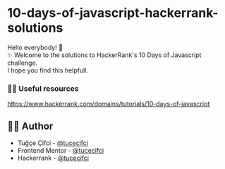 # 10-days-of-javascript-hackerrank-solutions
Hello everybody! 👋 </br> 
✨ Welcome to the solutions to HackerRank's 10 Days of Javascript challenge. <br>
I hope you find this helpfull. <br>

  ### 🤌🏻 Useful resources
https://www.hackerrank.com/domains/tutorials/10-days-of-javascript

## 🏳️‍🌈 Author 

- Tuğçe Çifci - [@tucecifci](https://github.com/tucecifci)
- Frontend Mentor - [@tucecifci](https://www.frontendmentor.io/profile/tucecifci)
- Hackerrank - [@tucecifci](https://www.hackerrank.com/profile/tucecifcii)
